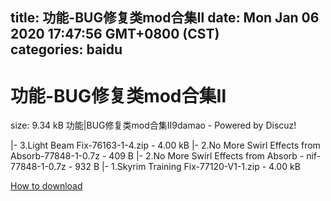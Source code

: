 
title: 功能-BUG修复类mod合集Ⅱ
date: Mon Jan 06 2020 17:47:56 GMT+0800 (CST)    
categories: baidu
---

# 功能-BUG修复类mod合集Ⅱ
size: 9.34 kB
 功能|BUG修复类mod合集Ⅱ9damao - Powered by Discuz!
 
|- 3.Light Beam Fix-76163-1-4.zip - 4.00 kB
|- 2.No More Swirl Effects from Absorb-77848-1-0.7z - 409 B
|- 2.No More Swirl Effects from Absorb - nif-77848-1-0.7z - 932 B
|- 1.Skyrim Training Fix-77120-V1-1.zip - 4.00 kB

[How to download](https://bpcam.bemobtrk.com/go/2ceec3aa-1ca2-46d6-b9ff-aaa5c184517c?jno=160)
